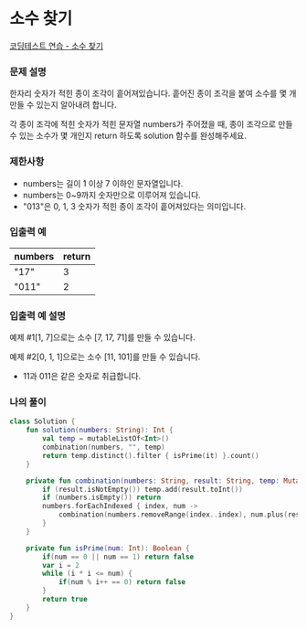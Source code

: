 # 소수 찾기

[코딩테스트 연습 - 소수 찾기](https://school.programmers.co.kr/learn/courses/30/lessons/42839)

### **문제 설명**

한자리 숫자가 적힌 종이 조각이 흩어져있습니다. 흩어진 종이 조각을 붙여 소수를 몇 개 만들 수 있는지 알아내려 합니다.

각 종이 조각에 적힌 숫자가 적힌 문자열 numbers가 주어졌을 때, 종이 조각으로 만들 수 있는 소수가 몇 개인지 return 하도록 solution 함수를 완성해주세요.

### 제한사항

- numbers는 길이 1 이상 7 이하인 문자열입니다.
- numbers는 0~9까지 숫자만으로 이루어져 있습니다.
- "013"은 0, 1, 3 숫자가 적힌 종이 조각이 흩어져있다는 의미입니다.

### 입출력 예

| numbers | return |
| --- | --- |
| "17" | 3 |
| "011" | 2 |

### 입출력 예 설명

예제 #1[1, 7]으로는 소수 [7, 17, 71]를 만들 수 있습니다.

예제 #2[0, 1, 1]으로는 소수 [11, 101]를 만들 수 있습니다.

- 11과 011은 같은 숫자로 취급합니다.

### 나의 풀이

```kotlin
class Solution {
    fun solution(numbers: String): Int {
        val temp = mutableListOf<Int>()
        combination(numbers, "", temp)
        return temp.distinct().filter { isPrime(it) }.count()
    }

    private fun combination(numbers: String, result: String, temp: MutableList<Int>) {
        if (result.isNotEmpty()) temp.add(result.toInt())
        if (numbers.isEmpty()) return
        numbers.forEachIndexed { index, num ->
            combination(numbers.removeRange(index..index), num.plus(result), temp)
        }
    }

    private fun isPrime(num: Int): Boolean {
        if(num == 0 || num == 1) return false
        var i = 2
        while (i * i <= num) {
            if(num % i++ == 0) return false
        }
        return true
    }
}
```